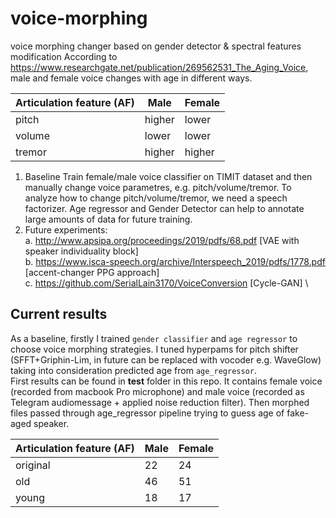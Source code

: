 # voice-morphing
voice morphing changer based on gender detector &amp; spectral features modification
According to https://www.researchgate.net/publication/269562531_The_Aging_Voice, male and female voice changes with age in different ways.

| Articulation feature (AF)  | Male | Female |
| ------------- | ------------- | ------------- |
| pitch  | higher  | lower  |
| volume  | lower  | lower  |
| tremor | higher  | higher  |

1. Baseline
Train female/male voice classifier on TIMIT dataset and then manually change voice parametres, e.g. pitch/volume/tremor.
To analyze how to change pitch/volume/tremor, we need a speech factorizer. Age regressor and Gender Detector can help to annotate large amounts of data for future training.
2. Future experiments:\
  a. http://www.apsipa.org/proceedings/2019/pdfs/68.pdf [VAE with speaker individuality block]\
  b. https://www.isca-speech.org/archive/Interspeech_2019/pdfs/1778.pdf [accent-changer PPG approach] \
  c. https://github.com/SerialLain3170/VoiceConversion [Cycle-GAN] \
## Current results
As a baseline, firstly I trained `gender classifier` and `age regressor` to choose voice morphing strategies. I tuned hyperpams for pitch shifter (SFFT+Griphin-Lim, in future can be replaced with vocoder e.g. WaveGlow) taking into consideration predicted age from `age_regressor`. \
First results can be found in **test** folder in this repo. It contains female voice (recorded from macbook Pro microphone) and male voice (recorded as Telegram audiomessage + applied noise reduction filter). Then morphed files passed through age_regressor pipeline trying to guess age of fake-aged speaker.


| Articulation feature (AF)  | Male | Female |
| ------------- | ------------- | ------------- |
| original | 22 |  24 |  
| old | 46  | 51  |
| young | 18  | 17  |
